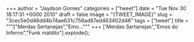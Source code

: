 
+++
author = "Jaydson Gomes"
categories = ["tweet"]
date = "Tue Nov 30 18:17:31 +0000 2010"
draft = false
image = "{TWEET_IMAGE}"
slug = "3cec5e0d46dd4b74ae631c758ad87ed463402d46"
tags = ["tweet"]
title = """["Merdas Sertanejas","Emo..."""
+++
['Merdas Sertanejas","Emos do Inferno","Funk maldito"].explode();
